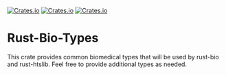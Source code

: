 [![Crates.io](https://img.shields.io/crates/d/bio-types.svg)](https://crates.io/crates/bio-types)
[![Crates.io](https://img.shields.io/crates/v/bio-types.svg)](https://crates.io/crates/bio-types)
[![Crates.io](https://img.shields.io/crates/l/bio-types.svg)](https://crates.io/crates/bio-types)

# Rust-Bio-Types

This crate provides common biomedical types that will be used by rust-bio and rust-htslib. Feel free to provide additional types as needed.
